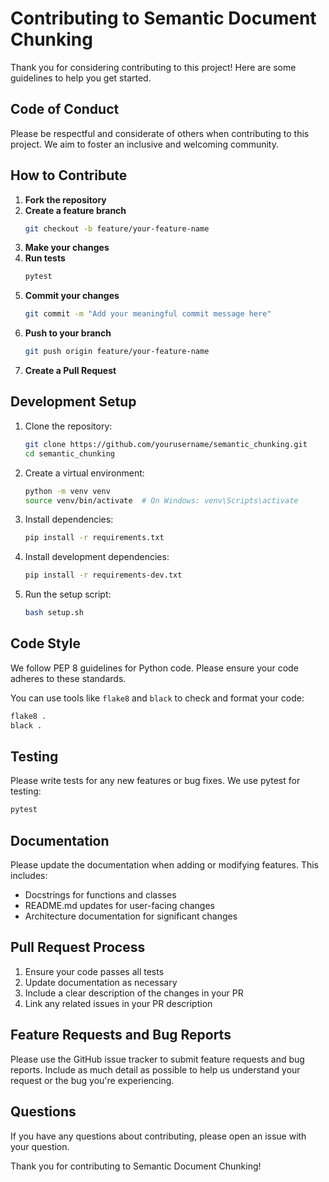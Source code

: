 # Contributing to Semantic Document Chunking

Thank you for considering contributing to this project! Here are some guidelines to help you get started.

## Code of Conduct

Please be respectful and considerate of others when contributing to this project. We aim to foster an inclusive and welcoming community.

## How to Contribute

1. **Fork the repository**
2. **Create a feature branch**
   ```bash
   git checkout -b feature/your-feature-name
   ```
3. **Make your changes**
4. **Run tests**
   ```bash
   pytest
   ```
5. **Commit your changes**
   ```bash
   git commit -m "Add your meaningful commit message here"
   ```
6. **Push to your branch**
   ```bash
   git push origin feature/your-feature-name
   ```
7. **Create a Pull Request**

## Development Setup

1. Clone the repository:
   ```bash
   git clone https://github.com/yourusername/semantic_chunking.git
   cd semantic_chunking
   ```

2. Create a virtual environment:
   ```bash
   python -m venv venv
   source venv/bin/activate  # On Windows: venv\Scripts\activate
   ```

3. Install dependencies:
   ```bash
   pip install -r requirements.txt
   ```

4. Install development dependencies:
   ```bash
   pip install -r requirements-dev.txt
   ```

5. Run the setup script:
   ```bash
   bash setup.sh
   ```

## Code Style

We follow PEP 8 guidelines for Python code. Please ensure your code adheres to these standards.

You can use tools like `flake8` and `black` to check and format your code:

```bash
flake8 .
black .
```

## Testing

Please write tests for any new features or bug fixes. We use pytest for testing:

```bash
pytest
```

## Documentation

Please update the documentation when adding or modifying features. This includes:

- Docstrings for functions and classes
- README.md updates for user-facing changes
- Architecture documentation for significant changes

## Pull Request Process

1. Ensure your code passes all tests
2. Update documentation as necessary
3. Include a clear description of the changes in your PR
4. Link any related issues in your PR description

## Feature Requests and Bug Reports

Please use the GitHub issue tracker to submit feature requests and bug reports. Include as much detail as possible to help us understand your request or the bug you're experiencing.

## Questions

If you have any questions about contributing, please open an issue with your question.

Thank you for contributing to Semantic Document Chunking! 